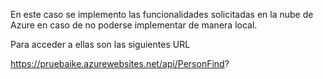 En este caso se implemento las funcionalidades solicitadas en la nube de Azure en caso de no poderse implementar de manera local. 

Para acceder a ellas son las siguientes URL

https://pruebaike.azurewebsites.net/api/PersonFind?

